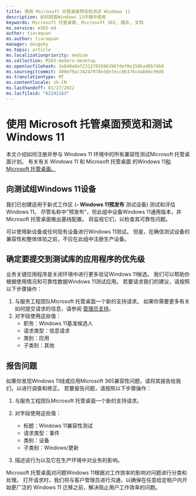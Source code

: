 ```yaml
---
title: 使用 Microsoft 托管桌面预览和测试 Windows 11
description: 如何获取Windows 11环境中使用
keywords: Microsoft 托管桌面, Microsoft 365, 服务, 文档
ms.service: m365-md
author: tiaraquan
ms.author: tiaraquan
manager: dougeby
ms.topic: article
ms.localizationpriority: medium
ms.collection: M365-modern-desktop
ms.openlocfilehash: 3e840a0af2313702686398fdef0e158bad0b74b8
ms.sourcegitcommit: 400ef9ac34247978e3de7ecc0b376c4abb6c99d8
ms.translationtype: MT
ms.contentlocale: zh-CN
ms.lasthandoff: 01/27/2022
ms.locfileid: "62241163"
---
```

# <a name="preview-and-test-windows-11-with-microsoft-managed-desktop"></a>使用 Microsoft 托管桌面预览和测试 Windows 11

本文介绍如何注册并参与 Windows 11 环境中的所有兼容性测试Microsoft 托管桌面计划。 有关有关 Windows 11 和 Microsoft 托管桌面 的Windows 11[和Microsoft 托管桌面。](../intro/win11-overview.md)  

## <a name="add-devices-to-the-windows-11-test-group"></a>向测试组Windows 11设备

我们已创建适用于新式工作区 (**- Windows 11预发布** 测试设备) 测试和评估Windows 11。 尽管名称中"预发布"，但此组中设备Windows 11通用版本，并Microsoft 托管桌面推出基线配置。 将监视它们，以检查其可靠性问题。

可以使用新设备或任何现有设备进行Windows 11测试。 但是，在确信测试设备的兼容性和整体体验之前，不应在此组中注册生产设备。

## <a name="prioritize-applications-to-submit-to-the-test-base"></a>确定要提交到测试库的应用程序的优先级

业务关键应用程序是关闭环境中进行更多验证Windows 11候选。 我们可以帮助你根据使用情况和可靠性数据Windows 11测试应用。 若要请求我们的建议，请按照以下步骤操作：

1. 与服务工程团队Microsoft 托管桌面一个新的支持请求。 如果你需要更多有关如何提交请求的信息，请参阅 [管理员支持](admin-support.md)。
2. 对字段使用这些值：
    - 职务：Windows 11基准候选人
    - 请求类型：信息请求
    - 类别：应用
    - 子类别：其他

## <a name="report-issues"></a>报告问题

如果你发现Windows 11线或应用Microsoft 365兼容性问题，请将其报告给我们，以进行调查和修正。 若要报告问题，请按照以下步骤操作：

1. 与服务工程团队Microsoft 托管桌面一个新的支持请求。
2. 对字段使用这些值：
    - 标题：Windows 11兼容性测试
    - 请求类型：事件
    - 类别：设备
    - 子类别：Windows/更新

3. 描述该行为以及它在生产环境中对业务的影响。

Microsoft 托管桌面对问题Windows 11根据对工作效率的影响对问题进行分类和处理。 打开请求时，我们将与客户管理员进行沟通，以确保在任意给定租户内开始更广泛的 Windows 11 迁移之前，解决阻止用户工作效率的问题。
